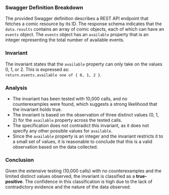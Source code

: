 ### Swagger Definition Breakdown
The provided Swagger definition describes a REST API endpoint that fetches a comic resource by its ID. The response schema indicates that the `data.results` contains an array of comic objects, each of which can have an `events` object. The `events` object has an `available` property that is an integer representing the total number of available events.

### Invariant
The invariant states that the `available` property can only take on the values 0, 1, or 2. This is expressed as:  
`return.events.available one of { 0, 1, 2 }`.

### Analysis
- The invariant has been tested with 10,000 calls, and no counterexamples were found, which suggests a strong likelihood that the invariant holds true.
- The invariant is based on the observation of three distinct values (0, 1, 2) for the `available` property across the tested calls. 
- The specification does not contradict this invariant, as it does not specify any other possible values for `available`. 
- Since the `available` property is an integer and the invariant restricts it to a small set of values, it is reasonable to conclude that this is a valid observation based on the data collected.

### Conclusion
Given the extensive testing (10,000 calls) with no counterexamples and the limited distinct values observed, the invariant is classified as a **true-positive**. The confidence in this classification is high due to the lack of contradictory evidence and the nature of the data observed.
